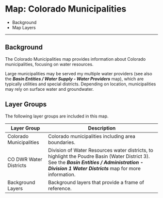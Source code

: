 # Map: Colorado Municipalities

* Background
* Map Layers

--------------

## Background

The Colorado Municipalities map provides information about Colorado municipalities,
focusing on water resources.

Large municipalities may be served my multiple water providers
(see also the ***Basin Entities / Water Supply - Water Providers*** map),
which are typically utilities and special districts.
Depending on location, municipalities may rely on surface water and groundwater.

## Layer Groups

The following layer groups are included in this map.

| **Layer Group** | **Description** |
| -- | -- |
| Colorado Municipalities | Colorado municipalities including area boundaries. |
| CO DWR Water Districts | Division of Water Resources water districts, to highlight the Poudre Basin (Water District 3).  See the ***Basin Entities / Administration - Division 1 Water Districts*** map for more information. |
| Background Layers | Background layers that provide a frame of reference. |
